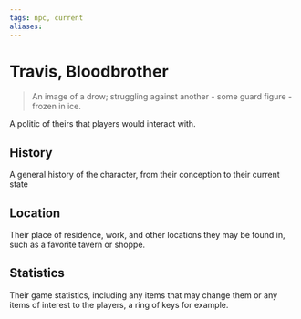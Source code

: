 ```yaml
---
tags: npc, current
aliases:
---
```

# Travis, Bloodbrother

> An image of a drow; struggling against another - some guard figure - frozen in ice.



A politic of theirs that players would interact with.

## History
A general history of the character, from their conception to their current state

## Location
Their place of residence, work, and other locations they may be found in, such as a favorite tavern or shoppe.

## Statistics
Their game statistics, including any items that may change them or any items of interest to the players, a ring of keys for example.